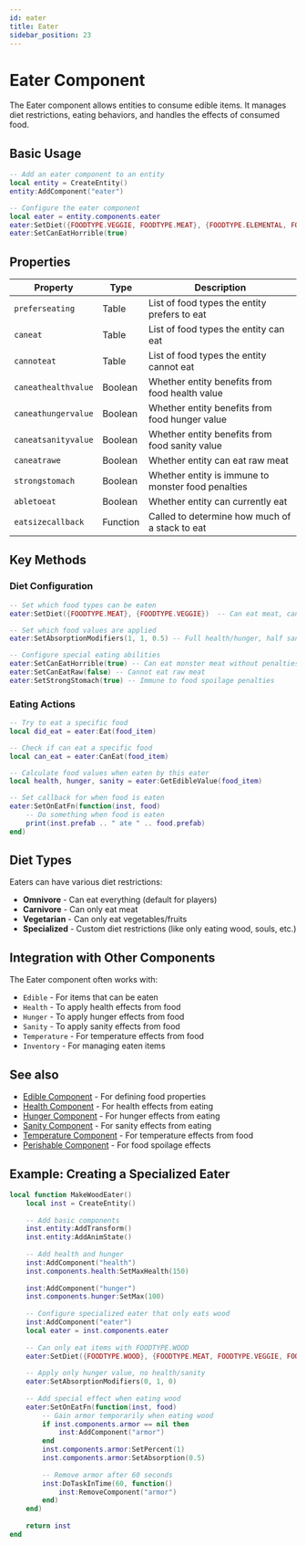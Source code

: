 ```yaml
---
id: eater
title: Eater
sidebar_position: 23
---
```


# Eater Component

The Eater component allows entities to consume edible items. It manages diet restrictions, eating behaviors, and handles the effects of consumed food.

## Basic Usage

```lua
-- Add an eater component to an entity
local entity = CreateEntity()
entity:AddComponent("eater")

-- Configure the eater component
local eater = entity.components.eater
eater:SetDiet({FOODTYPE.VEGGIE, FOODTYPE.MEAT}, {FOODTYPE.ELEMENTAL, FOODTYPE.GEARS})
eater:SetCanEatHorrible(true)
```

## Properties

| Property | Type | Description |
|----------|------|-------------|
| `preferseating` | Table | List of food types the entity prefers to eat |
| `caneat` | Table | List of food types the entity can eat |
| `cannoteat` | Table | List of food types the entity cannot eat |
| `caneathealthvalue` | Boolean | Whether entity benefits from food health value |
| `caneathungervalue` | Boolean | Whether entity benefits from food hunger value |
| `caneatsanityvalue` | Boolean | Whether entity benefits from food sanity value |
| `caneatrawe` | Boolean | Whether entity can eat raw meat |
| `strongstomach` | Boolean | Whether entity is immune to monster food penalties |
| `abletoeat` | Boolean | Whether entity can currently eat |
| `eatsizecallback` | Function | Called to determine how much of a stack to eat |

## Key Methods

### Diet Configuration

```lua
-- Set which food types can be eaten
eater:SetDiet({FOODTYPE.MEAT}, {FOODTYPE.VEGGIE})  -- Can eat meat, cannot eat veggies

-- Set which food values are applied
eater:SetAbsorptionModifiers(1, 1, 0.5) -- Full health/hunger, half sanity

-- Configure special eating abilities
eater:SetCanEatHorrible(true) -- Can eat monster meat without penalties
eater:SetCanEatRaw(false) -- Cannot eat raw meat
eater:SetStrongStomach(true) -- Immune to food spoilage penalties
```

### Eating Actions

```lua
-- Try to eat a specific food
local did_eat = eater:Eat(food_item)

-- Check if can eat a specific food
local can_eat = eater:CanEat(food_item)

-- Calculate food values when eaten by this eater
local health, hunger, sanity = eater:GetEdibleValue(food_item)

-- Set callback for when food is eaten
eater:SetOnEatFn(function(inst, food)
    -- Do something when food is eaten
    print(inst.prefab .. " ate " .. food.prefab)
end)
```

## Diet Types

Eaters can have various diet restrictions:

- **Omnivore** - Can eat everything (default for players)
- **Carnivore** - Can only eat meat
- **Vegetarian** - Can only eat vegetables/fruits
- **Specialized** - Custom diet restrictions (like only eating wood, souls, etc.)

## Integration with Other Components

The Eater component often works with:

- `Edible` - For items that can be eaten
- `Health` - To apply health effects from food
- `Hunger` - To apply hunger effects from food
- `Sanity` - To apply sanity effects from food
- `Temperature` - For temperature effects from food
- `Inventory` - For managing eaten items

## See also

- [Edible Component](edible.md) - For defining food properties
- [Health Component](health.md) - For health effects from eating
- [Hunger Component](hunger.md) - For hunger effects from eating
- [Sanity Component](sanity.md) - For sanity effects from eating
- [Temperature Component](temperature.md) - For temperature effects from food
- [Perishable Component](perishable.md) - For food spoilage effects

## Example: Creating a Specialized Eater

```lua
local function MakeWoodEater()
    local inst = CreateEntity()
    
    -- Add basic components
    inst.entity:AddTransform()
    inst.entity:AddAnimState()
    
    -- Add health and hunger
    inst:AddComponent("health")
    inst.components.health:SetMaxHealth(150)
    
    inst:AddComponent("hunger")
    inst.components.hunger:SetMax(100)
    
    -- Configure specialized eater that only eats wood
    inst:AddComponent("eater")
    local eater = inst.components.eater
    
    -- Can only eat items with FOODTYPE.WOOD
    eater:SetDiet({FOODTYPE.WOOD}, {FOODTYPE.MEAT, FOODTYPE.VEGGIE, FOODTYPE.GENERIC})
    
    -- Apply only hunger value, no health/sanity
    eater:SetAbsorptionModifiers(0, 1, 0)
    
    -- Add special effect when eating wood
    eater:SetOnEatFn(function(inst, food)
        -- Gain armor temporarily when eating wood
        if inst.components.armor == nil then
            inst:AddComponent("armor")
        end
        inst.components.armor:SetPercent(1)
        inst.components.armor:SetAbsorption(0.5)
        
        -- Remove armor after 60 seconds
        inst:DoTaskInTime(60, function()
            inst:RemoveComponent("armor")
        end)
    end)
    
    return inst
end
``` 